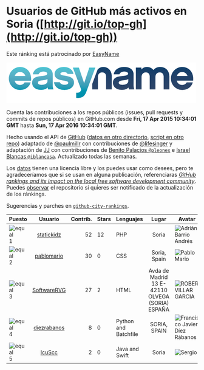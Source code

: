 
# Usuarios de GitHub más activos en Soria ([http://git.io/top-gh](http://git.io/top-gh))



Este ránking está patrocinado por [EasyName](https://www.easyname.com/es)

<a href='https://www.easyname.com/es'><img src='https://raw.githubusercontent.com/JJ/top-github-users-data/master/img/easyname_500px.png' alt='logo patrocinador'></a>


  Cuenta las contribuciones a los repos públicos (issues, pull requests y commits de repos públicos) en GitHub.com desde  **Fri, 17 Apr 2015 10:34:01 GMT** hasta **Sun, 17 Apr 2016 10:34:01 GMT**.

  Hecho usando el API de [GitHub](http://github.com) ([datos en otro directorio](https://github.com/JJ/top-github-users-data/tree/master/data), [script en otro repo](https://github.com/JJ/github-city-rankings/blob/master/get-city.coffee)) adaptado de [@paulmillr](https://github.com/paulmillr) con contribuciones de [@lifesinger](https://github.com/lifesinger) y adaptación de [JJ](http://jj.github.io) con contribuciones de [Benito Palacios `@pleonex`](http://github.com/pleonex) e [Israel Blancas `@iblancasa`](https://github.com/iblancasa). Actualizado todas las semanas.

  Los [datos](https://github.com/JJ/top-github-users-data/tree/master/data) tienen una licencia libre y los puedes usar como desees, pero te agradeceríamos que si se usan en alguna publicación, referenciaras [*GitHub rankings and its impact on the local free software development community*](https://thewinnower.com/papers/github-rankings-and-its-impact-on-the-local-free-software-development-community). Puedes [observar](https://github.com/JJ/top-github-users-data/subscription) el repositorio si quieres ser notificado de la actualización de los ránkings.

  Sugerencias y parches en [`github-city-rankings`](http://github.com/JJ/github-city-rankings).


| Puesto   |  Usuario  |Contrib.| Stars | Lenguajes   |      Lugar      |  Avatar  |
|----------|:---------:|-------:|-------|-------------|:---------------:|----------|
|![equal](https://raw.githubusercontent.com/JJ/github-city-rankings/master/img/equal.gif) 1 | [statickidz](https://github.com/statickidz) | 52 | 12 | PHP | Soria | <img src='https://avatars1.githubusercontent.com/u/7888227?v=3&s=64' width="64" title='Adrián Barrio Andrés'> |
|![equal](https://raw.githubusercontent.com/JJ/github-city-rankings/master/img/equal.gif) 2 | [pablomario](https://github.com/pablomario) | 30 | 0 | CSS | Soria, Spain | <img src='https://avatars1.githubusercontent.com/u/4464094?v=3&s=64' width="64" title='Pablo Mario'> |
|![equal](https://raw.githubusercontent.com/JJ/github-city-rankings/master/img/equal.gif) 3 | [SoftwareRVG](https://github.com/SoftwareRVG) | 27 | 2 | HTML | Avda de Madrid 13 E-42110 OLVEGA (SORIA) ESPAÑA | <img src='https://avatars1.githubusercontent.com/u/15747545?v=3&s=64' width="64" title='ROBER VILLAR GARCIA'> |
|![equal](https://raw.githubusercontent.com/JJ/github-city-rankings/master/img/equal.gif) 4 | [diezrabanos](https://github.com/diezrabanos) | 8 | 0 | Python and Batchfile | SORIA, SPAIN | <img src='https://avatars3.githubusercontent.com/u/11255349?v=3&s=64' width="64" title='Francisco Javier Díez Rábanos'> |
|![equal](https://raw.githubusercontent.com/JJ/github-city-rankings/master/img/equal.gif) 5 | [IcuScc](https://github.com/IcuScc) | 2 | 0 | Java and Swift | Soria | <img src='https://avatars3.githubusercontent.com/u/5454095?v=3&s=64' width="64" title='Sergio'> |

